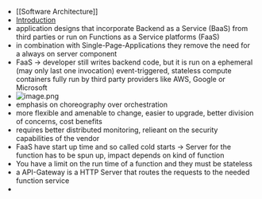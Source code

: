 - [[Software Architecture]]
- [Introduction](https://martinfowler.com/articles/serverless.html)
- application designs that incorporate Backend as a Service (BaaS) from third parties or run on Functions as a Service platforms (FaaS)
- in combination with Single-Page-Applications they remove the need for a always on server component
- FaaS -> developer still writes backend code, but it is run on a ephemeral (may only last one invocation) event-triggered, stateless compute containers fully run by third party providers like AWS, Google or Microsoft
- ![image.png](../assets/image_1698651574698_0.png)
- emphasis on choreography over orchestration
- more flexible and amenable to change, easier to upgrade, better division of concerns, cost benefits
- requires better distributed monitoring, relieant on the security capabilities of the vendor
- FaaS have start up time and so called cold starts -> Server for the function has to be spun up, impact depends on kind of function
- You have a limit on the run time of a function and they must be stateless
- a API-Gateway is a HTTP Server that routes the requests to the needed function service
-